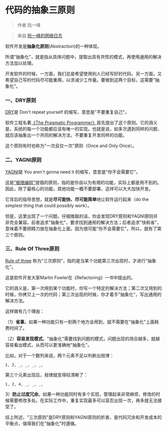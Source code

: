 # 代码的抽象三原则
>作者 阮一峰

>来自 [阮一峰的网络日志](http://www.ruanyifeng.com/blog/2013/01/abstraction_principles.html)

软件开发是**抽象化原则**(Abstraction)的一种体现。

所谓"抽象化"，就是指从具体问题中，提取出具有共性的模式，再使用通用的解决方法加以处理。

开发软件的时候，一方面，我们总是希望使用别人已经写好的代码，另一方面，又希望自己写的代码尽可能重用，以求减少工作量。要做到这两个目标，这需要"抽象化"。

### 一、DRY原则

[DRY](https://en.wikipedia.org/wiki/Don%27t_repeat_yourself)是 Don't repeat yourself 的缩写，意思是"不要重复自己"。

软件工程名著[《The Pragmatic Programmer》](https://en.wikipedia.org/wiki/The_Pragmatic_Programmer)首先提出了这个原则。它的涵义是，系统的每一个功能都应该有唯一的实现。也就是说，如多次遇到同样的问题，就应该抽象出一个共同的解决方法，不要重复开发同样的功能。

这个原则有时也称为"一次且仅一次"原则（Once and Only Once）。

### 二、YAGNI原则

[YAGNI](https://en.wikipedia.org/wiki/You_aren%27t_gonna_need_it)是 You aren't gonna need it 的缩写，意思是"你不会需要它"。

这是["极限编程"](https://en.wikipedia.org/wiki/Extreme_programming)提倡的原则，指的是你自以为有用的功能，实际上都是用不到的。因此，除了最核心的功能，其他功能一概不要部署，这样可以大大加快开发。

它背后的指导思想，就是**尽可能快、尽可能简单**地让软件运行起来（do the simplest thing that could possibly work）。

但是，这里出现了一个问题。仔细推敲的话，你会发现DRY原则和YAGNI原则并非完全兼容。前者追求"抽象化"，要求找到通用的解决方法；后者追求"快和省"，意味着不要把精力放在抽象化上面，因为很可能"你不会需要它"。所以，就有了第三个原则。

### 三、Rule Of Three原则

[Rule of three](https://en.wikipedia.org/wiki/Rule_of_three_(computer_programming)) 称为"三次原则"，指的是当某个功能第三次出现时，才进行"抽象化"。

这是软件开发大家Martin Fowler在《Refactoring》一书中提出的。

它的涵义是，第一次用到某个功能时，你写一个特定的解决方法；第二次又用到的时候，你拷贝上一次的代码；第三次出现的时候，你才着手"抽象化"，写出通用的解决方法。

这样做有几个理由：

（1）**省事**。如果一种功能只有一到两个地方会用到，就不需要在"抽象化"上面耗费时间了。

（2）**容易发现模式**。"抽象化"需要找到问题的模式，问题出现的场合越多，就越容易看出模式，从而可以更准确地"抽象化"。

比如，对于一个数列来说，两个元素不足以判断出规律：

`1, 2, _, _, _, _,`

第三个元素出现后，规律就变得较清晰了：

`1, 2, 4, _, _, _,`

3）**防止过度冗余**。如果一种功能同时有多个实现，管理起来非常麻烦，修改的时候需要修改多处。在实际工作中，重复实现最多可以容忍出现一次，再多就无法接受了。

综上所述，"三次原则"是DRY原则和YAGNI原则的折衷，是代码冗余和开发成本的平衡点，值得我们在"抽象化"时遵循。